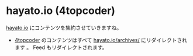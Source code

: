 # hayato.io (4topcoder)

<!--
date = "2014-01-04"
slug = "hayato.io/"
-->

[hayato.io] にコンテンツを集約させていきますね。

- [4topcoder] のコンテンツはすべて [hayato.io/archives/] にリダイレクトされます
  。 Feed もリダイレクトされます。

[4topcoder]: http://4topcoder.blogspot.com
[hayato.io]: http://hayato.io
[hayato.io/archives/]: http://hayato.io/archives/
